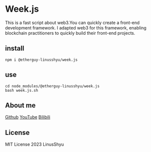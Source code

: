 # Week.js

This is a fast script about web3.You can quickly create a front-end development framework.
I adapted web3 for this framework, enabling blockchain practitioners to quickly build their front-end projects.

## install

```shell
npm i @etherguy-linusshyu/week.js
```

## use

```shell
cd node_modules/@etherguy-linusshyu/week.js 
bash week.js.sh
```

## About me

[Github](https://github.com/Linus-Shyu)
[YouTube](https://www.youtube.com/channel/UC4KtR-YsWDfWtikRGOZb58Q)
[Bilibili](https://space.bilibili.com/411591950?spm_id_from=333.1007.0.0)

## License

MIT License 2023 LinusShyu
